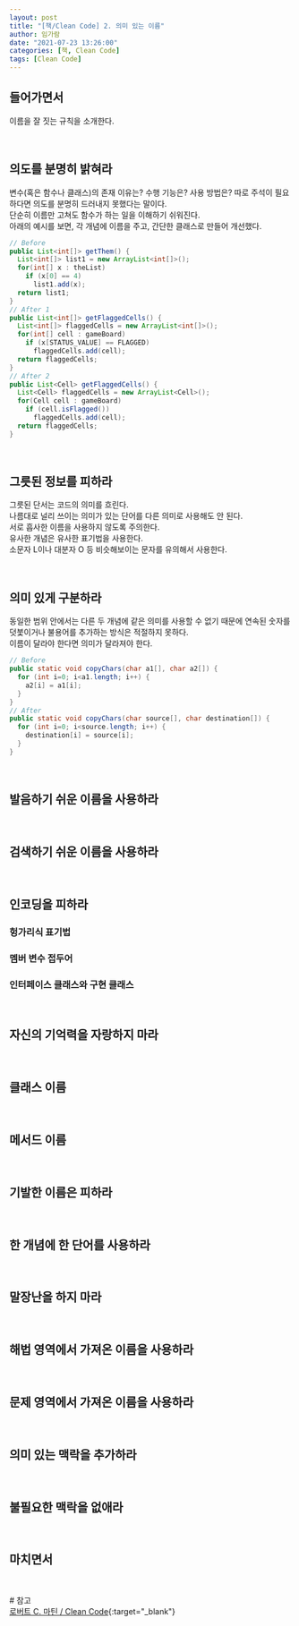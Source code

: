 ```yaml
---
layout: post
title: "[책/Clean Code] 2. 의미 있는 이름"
author: 임가람
date: "2021-07-23 13:26:00"
categories: [책, Clean Code]
tags: [Clean Code]
---
```


## 들어가면서
이름을 잘 짓는 규칙을 소개한다.

<br>

## 의도를 분명히 밝혀라
변수(혹은 함수나 클래스)의 존재 이유는? 수행 기능은? 사용 방법은? 따로 주석이 필요하다면 의도를 분명히 드러내지 못했다는 말이다.<br>
단순히 이름만 고쳐도 함수가 하는 일을 이해하기 쉬워진다.<br>
아래의 예시를 보면, 각 개념에 이름을 주고, 간단한 클래스로 만들어 개선했다.
```java
// Before
public List<int[]> getThem() {
  List<int[]> list1 = new ArrayList<int[]>();
  for(int[] x : theList)
    if (x[0] == 4)
      list1.add(x);
  return list1;
}
// After 1
public List<int[]> getFlaggedCells() {
  List<int[]> flaggedCells = new ArrayList<int[]>();
  for(int[] cell : gameBoard)
    if (x[STATUS_VALUE] == FLAGGED)
      flaggedCells.add(cell);
  return flaggedCells;
}
// After 2
public List<Cell> getFlaggedCells() {
  List<Cell> flaggedCells = new ArrayList<Cell>();
  for(Cell cell : gameBoard)
    if (cell.isFlagged())
      flaggedCells.add(cell);
  return flaggedCells;
}
```

<br>

## 그릇된 정보를 피하라
그릇된 단서는 코드의 의미를 흐린다.<br>
나름대로 널리 쓰이는 의미가 있는 단어를 다른 의미로 사용해도 안 된다.<br>
서로 흡사한 이름을 사용하지 않도록 주의한다.<br>
유사한 개념은 유사한 표기법을 사용한다.<br>
소문자 L이나 대분자 O 등 비슷해보이는 문자를 유의해서 사용한다.

<br>

## 의미 있게 구분하라
동일한 범위 안에서는 다른 두 개념에 같은 의미를 사용할 수 없기 때문에 연속된 숫자를 덧붗이거나 불용어를 추가하는 방식은 적절하지 못하다.<br>
이름이 달라야 한다면 의미가 달라져야 한다.<br>
```java
// Before
public static void copyChars(char a1[], char a2[]) {
  for (int i=0; i<a1.length; i++) {
    a2[i] = a1[i];
  }
}
// After
public static void copyChars(char source[], char destination[]) {
  for (int i=0; i<source.length; i++) {
    destination[i] = source[i];
  }
}
```

<br>

## 발음하기 쉬운 이름을 사용하라

<br>

## 검색하기 쉬운 이름을 사용하라

<br>

## 인코딩을 피하라


### 헝가리식 표기법


### 멤버 변수 접두어


### 인터페이스 클래스와 구현 클래스

<br>

## 자신의 기억력을 자랑하지 마라

<br>

## 클래스 이름

<br>

## 메서드 이름

<br>

## 기발한 이름은 피하라

<br>

## 한 개념에 한 단어를 사용하라

<br>

## 말장난을 하지 마라

<br>

## 해법 영역에서 가져온 이름을 사용하라

<br>

## 문제 영역에서 가져온 이름을 사용하라

<br>

## 의미 있는 맥락을 추가하라

<br>

## 불필요한 맥락을 없애라

<br>

## 마치면서

<br>

\# 참고<br>
[로버트 C. 마틴 / Clean Code](https://book.naver.com/bookdb/book_detail.nhn?bid=7390287){:target="_blank"}<br>
